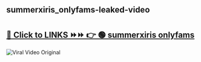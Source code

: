 
 ## summerxiris_onlyfams-leaked-video 

# <h2><a href="https://clipsfans.com/summerxiris_onlyfams&ref=git">🔗 Click to LINKS ⏩⏩ 👉 🟢 summerxiris onlyfams </a></h2>

<a href="https://clipsfans.com/summerxiris_onlyfams&ref=git" rel="nofollow" data-target="animated-image.originalLink"><img src="https://i.ibb.co.com/xMMVF88/686577567.gif" alt="Viral Video Original" style="max-width: 100%; display: inline-block;" data-target="animated-image.originalImage"></a>
